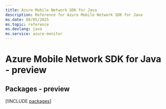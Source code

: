 ```yaml
---
title: Azure Mobile Network SDK for Java
description: Reference for Azure Mobile Network SDK for Java
ms.date: 08/05/2025
ms.topic: reference
ms.devlang: java
ms.service: azure-monitor
---
```

# Azure Mobile Network SDK for Java - preview
## Packages - preview
[!INCLUDE [packages](mobile-network-index.md)]
